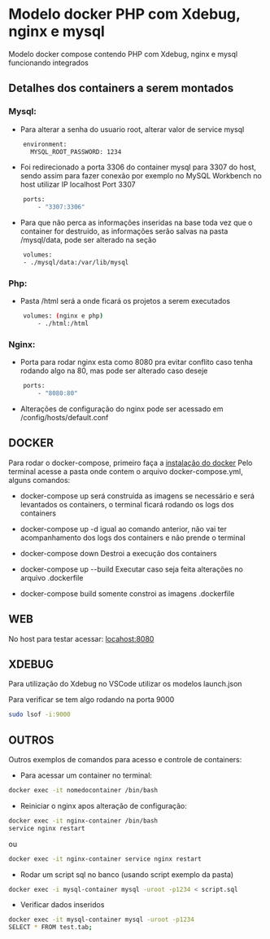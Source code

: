 # Modelo docker PHP com Xdebug, nginx e mysql
Modelo docker compose contendo PHP com Xdebug, nginx e mysql funcionando integrados

## Detalhes dos containers a serem montados

### Mysql:
- Para alterar a senha do usuario root, alterar valor de service mysql
```bash
    environment:
      MYSQL_ROOT_PASSWORD: 1234
```

- Foi redirecionado a porta 3306 do container mysql para 3307 do host, sendo assim para fazer conexão por exemplo no MySQL Workbench no host utilizar IP localhost Port 3307
```bash
    ports: 
        - "3307:3306"
```

- Para que não perca as informações inseridas na base toda vez que o container for destruido, as informações serão salvas na pasta /mysql/data, pode ser alterado na seção
```bash
    volumes: 
    - ./mysql/data:/var/lib/mysql
```

### Php:
- Pasta /html será a onde ficará os projetos a serem executados
```bash
    volumes: (nginx e php)
        - ./html:/html
```

### Nginx:
- Porta para rodar nginx esta como 8080 pra evitar conflito caso tenha rodando algo na 80, mas pode ser alterado caso deseje
```bash
    ports:
        - "8080:80"
```

- Alterações de configuração do nginx pode ser acessado em /config/hosts/default.conf

## DOCKER

Para rodar o docker-compose, primeiro faça a [instalação do docker](www.docker.com/products/docker-desktop)
Pelo terminal acesse a pasta onde contem o arquivo docker-compose.yml, alguns comandos:

- docker-compose up
será construida as imagens se necessário e será levantados os containers, o terminal ficará rodando os logs dos containers

- docker-compose up -d
igual ao comando anterior, não vai ter acompanhamento dos logs dos containers e não prende o terminal

- docker-compose down
Destroi a execução dos containers

- docker-compose up --build
Executar caso seja feita alterações no arquivo .dockerfile

- docker-compose build
somente constroi as imagens .dockerfile

## WEB

No host para testar acessar:
[locahost:8080](locahost:8080)

## XDEBUG

Para utilização do Xdebug no VSCode utilizar os modelos launch.json

Para verificar se tem algo rodando na porta 9000
```bash
sudo lsof -i:9000
```

## OUTROS

Outros exemplos de comandos para acesso e controle de containers:

- Para acessar um container no terminal:
```bash
docker exec -it nomedocontainer /bin/bash
```

- Reiniciar o nginx apos alteração de configuração:
```bash
docker exec -it nginx-container /bin/bash
service nginx restart
```
ou
```bash
docker exec -it nginx-container service nginx restart
```

- Rodar um script sql no banco (usando script exemplo da pasta)
```bash
docker exec -i mysql-container mysql -uroot -p1234 < script.sql
```

- Verificar dados inseridos
```bash
docker exec -it mysql-container mysql -uroot -p1234
SELECT * FROM test.tab;
```